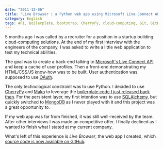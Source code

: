 ```yaml
---
date: "2011-12-06"
title: "Live Browser : a Python web app using Microsoft Live Connect API"
category: English
tags: API, Boilerplate, bootstrap, CherryPy, cloud-computing, Git, GitHub, Javascript, jquery, mako, Microsoft, Live connect, mongodb, OAuth, Python, Web
---
```


5 months ago I was called by a recruiter for a position in a startup building cloud-computing solutions. At the end of my first interview with the engineers of the company, I was asked to write a little web application to test my technical abilities.

The goal was to create a back-end talking to [Microsoft's Live Connect API](https://msdn.microsoft.com/windowslive) and keep a cache of user profiles. Then a front-end demonstrating my HTML/CSS/JS know-how was to be built. User authentication was supposed to use [OAuth](https://oauth.net).

The only technological constraint was to use Python. I decided to use [CherryPy](https://cherrypy.org) and [Mako](https://www.makotemplates.org) to leverage the [boilerplate code I just released back then]({filename}/2011/cherrypy-mako-formish-ooop-boilerplate.md). For the persistent layer, my first intention was to use [SQLAlchemy](https://www.sqlalchemy.org), but quickly switched to [MongoDB](https://www.mongodb.org) as I never played with it and this project was a great opportunity to.

If my web app was far from finished, it was still well-received by the team. After other interviews I was made an competitive offer. I finally declined as I wanted to finish what I stated at my current company.

What's left of this experience is _Live Browser_, the web app I created, which [source code is now available on GitHub](https://github.com/kdeldycke/live_browser).

